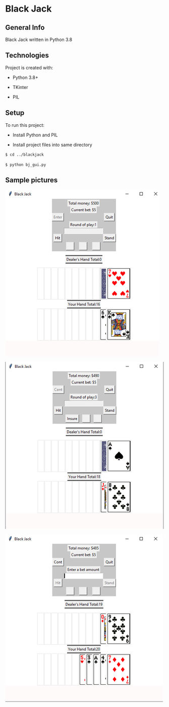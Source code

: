 # Black Jack

## General Info

Black Jack written in Python 3.8

## Technologies
Project is created with:

* Python 3.8+

* TKinter

* PIL

## Setup
To run this project:

* Install Python and PIL

* Install project files into same directory

```
$ cd ../blackjack

$ python bj_gui.py
```

## Sample pictures

![Sample 01](/images/bj_sample01.png)

![Sample 02](/images/bj_sample02.png)

![Sample 03](/images/bj_sample03.png)